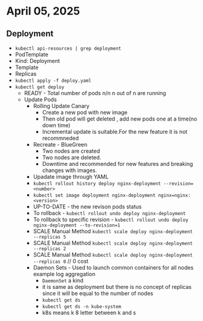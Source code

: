 # April 05, 2025

## Deployment
- `kubectl api-resources | grep deployment`
- PodTemplate
- Kind: Deployment
- Template
- Replicas
- `kubectl apply -f deploy.yaml`
- `kubectl get deploy`
    - READY - Total number of pods n/n n out of n are running
    - Update Pods
        - Rolling Update Canary
            - Create a new pod with new image
            - Then old pod will get deleted , add new pods one at a time(no down time)
            - Incremental update is suitable.For the new feature it is not recommneded
        - Recreate - BlueGreen
            - Two nodes are created 
            - Two nodes are  deleted.
            - Downtime and recommended for new features and breaking changes with images.
        - Upadate image through YAML
        - `kubectl rollout history deploy nginx-deployment --revision=<number>`
        - `kubectl set image deployment nginx-deployment nginx=nginx:<version>`
        - UP-TO-DATE - the new revison pods status
        - To rollback - `kubectl rollout undo deploy nginx-deployment`
        - To rollback to specific revision - `kubectl rollout undo deploy nginx-deployment --to-revision=1`
        - SCALE Manual Method `kubectl scale deploy nginx-deployment --replicas 5`
        - SCALE Manual Method `kubectl scale deploy nginx-deployment --replicas 2`
        - SCALE Manual Method `kubectl scale deploy nginx-deployment --replicas 0` // 0 cost
        - Daemon Sets - Used to launch common containers for all nodes example log aggregation
            - `DaemonSet` a kind
            - it is same as deployment but there is no concept of replicas since it will be equal to the number of nodes
            - `kubectl get ds`
            - `kubectl get ds -n kube-system`
            - k8s means k 8 letter between k and s




